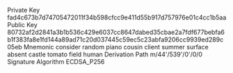 Private Key fad4c673b7d74705472011f34b598cfcc9e411d55b917d757976e01c4cc1b5aa
Public Key 80732af2d2841a3b1b536c429e6037cc8647dabed35cbae2a7fdf677bebfa6b1f383fa8e1fd144a89ad71c20d037445c59ec5c23abfa9206cc9939ed289c05eb
Mnemonic consider random piano cousin client summer surface absent castle tomato field human
Derivation Path m/44'/539'/0'/0/0
Signature Algorithm ECDSA_P256
